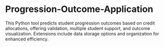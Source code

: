 # Progression-Outcome-Application
 This Python tool predicts student progression outcomes based on credit allocations, offering validation, multiple student support, and outcome visualization. Extensions include data storage options and organization for enhanced efficiency.
